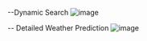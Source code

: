 --Dynamic Search
![image](https://github.com/Danilocl/weather-app/assets/22922904/0212877a-1a36-43c6-8583-6e5792ec57f6)

-- Detailed Weather Prediction
![image](https://github.com/Danilocl/weather-app/assets/22922904/7e9c505e-89a4-4896-9970-a7dff19870ad)
